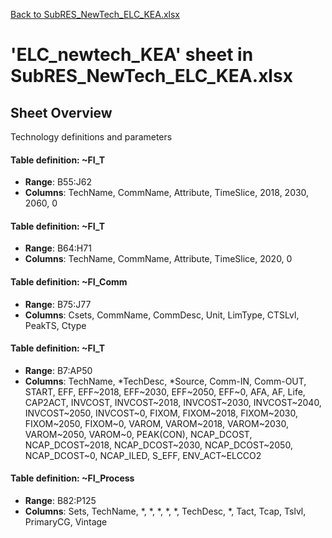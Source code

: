[Back to SubRES_NewTech_ELC_KEA.xlsx](README.md)

# 'ELC_newtech_KEA' sheet in SubRES_NewTech_ELC_KEA.xlsx

## Sheet Overview

Technology definitions and parameters

#### Table definition: ~FI_T
- **Range**: B55:J62
- **Columns**: TechName, CommName, Attribute, TimeSlice, 2018, 2030, 2060, 0

#### Table definition: ~FI_T
- **Range**: B64:H71
- **Columns**: TechName, CommName, Attribute, TimeSlice, 2020, 0

#### Table definition: ~FI_Comm
- **Range**: B75:J77
- **Columns**: Csets, CommName, CommDesc, Unit, LimType, CTSLvl, PeakTS, Ctype

#### Table definition: ~FI_T
- **Range**: B7:AP50
- **Columns**: TechName, *TechDesc, *Source, Comm-IN, Comm-OUT, START, EFF, EFF~2018, EFF~2030, EFF~2050, EFF~0, AFA, AF, Life, CAP2ACT, INVCOST, INVCOST~2018, INVCOST~2030, INVCOST~2040, INVCOST~2050, INVCOST~0, FIXOM, FIXOM~2018, FIXOM~2030, FIXOM~2050, FIXOM~0, VAROM, VAROM~2018, VAROM~2030, VAROM~2050, VAROM~0, PEAK(CON), NCAP_DCOST, NCAP_DCOST~2018, NCAP_DCOST~2030, NCAP_DCOST~2050, NCAP_DCOST~0, NCAP_ILED, S_EFF, ENV_ACT~ELCCO2

#### Table definition: ~FI_Process
- **Range**: B82:P125
- **Columns**: Sets, TechName, *, *, *, *, *, TechDesc, *, Tact, Tcap, Tslvl, PrimaryCG, Vintage

